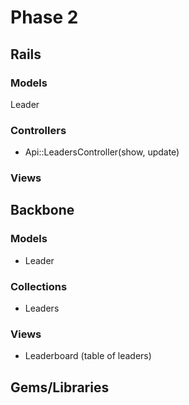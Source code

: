 # Phase 2

## Rails

### Models
Leader

### Controllers
* Api::LeadersController(show, update)

### Views

## Backbone

### Models
* Leader

### Collections
* Leaders

### Views
* Leaderboard (table of leaders)

## Gems/Libraries
